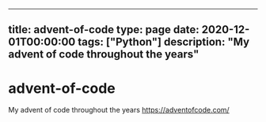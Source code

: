 
---
title: advent-of-code
type: page
date: 2020-12-01T00:00:00
tags: ["Python"]
description: "My advent of code throughout the years"
---


# advent-of-code
My advent of code throughout the years
https://adventofcode.com/
